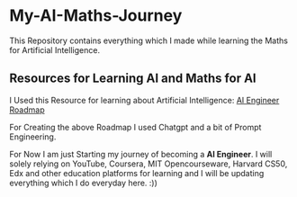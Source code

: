 # My-AI-Maths-Journey
This Repository contains everything which I made while learning the Maths for Artificial Intelligence. 

## Resources for Learning AI and Maths for AI
I Used this Resource for learning about Artificial Intelligence:
[AI Engineer Roadmap](https://docs.google.com/document/d/1_x8zg7xLUPkE1OskZDjCO5EwgHwHfxfgPrFGTN9rTcU/edit?usp=sharing)

For Creating the above Roadmap I used Chatgpt and a bit of Prompt Engineering. 

For Now I am just Starting my journey of becoming a **AI Engineer**. I will solely relying on YouTube, Coursera, MIT Opencourseware, Harvard CS50, Edx and other education platforms for learning and I will be updating everything which I do everyday here. :))
